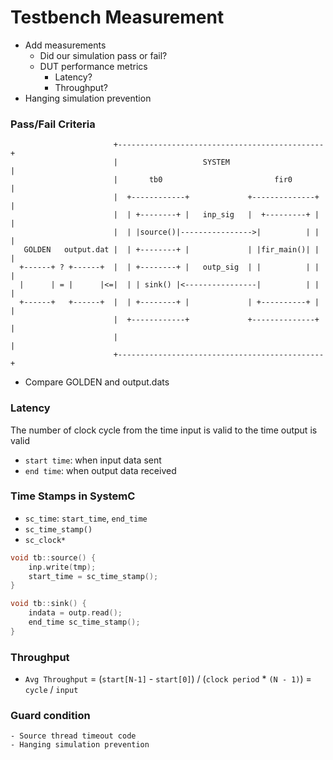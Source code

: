# Testbench Measurement
- Add measurements
    - Did our simulation pass or fail?
    - DUT performance metrics
        - Latency?
        - Throughput?
- Hanging simulation prevention

### Pass/Fail Criteria
```
                       +----------------------------------------------+
                       |                   SYSTEM                     |
                       |       tb0                         fir0       |
                       |  +------------+             +--------------+ | 
                       |  | +--------+ |   inp_sig   |  +---------+ | |  
                       |  | |source()|---------------->|          | | |     
   GOLDEN   output.dat |  | +--------+ |             | |fir_main()| | | 
  +------+ ? +------+  |  | +--------+ |   outp_sig  | |          | | |
  |      | = |      |<=|  | | sink() |<----------------|          | | |
  +------+   +------+  |  | +--------+ |             | +----------+ | |            
                       |  +------------+             +--------------+ |
                       |                                              |
                       +----------------------------------------------+
```
- Compare GOLDEN and output.dats

### Latency
The number of clock cycle from the time input is valid to the time output is valid
- `start time`: when input data sent
- `end time`: when output data received

### Time Stamps in SystemC
- `sc_time`: `start_time`, `end_time`
- `sc_time_stamp()`
- `sc_clock*`

```cpp
void tb::source() {
    inp.write(tmp);
    start_time = sc_time_stamp();
}

void tb::sink() {
    indata = outp.read();
    end_time sc_time_stamp();
}
```

### Throughput
- `Avg Throughput` = (`start[N-1]` - `start[0]`) / (`clock period` * `(N - 1)`) = `cycle` / `input`

### Guard condition
    - Source thread timeout code
    - Hanging simulation prevention